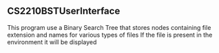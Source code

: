## CS2210BSTUserInterface
This program use a Binary Search Tree that stores nodes containing file extension and names for various types of files
If the file is present in the environment it will be displayed

